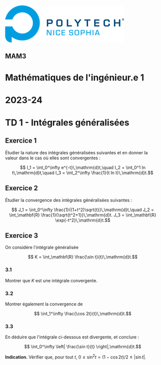 ![PNS](../logo-pns.png)
## MAM3
# Mathématiques de l'ingénieur.e 1
# 2023-24

# TD 1 - Intégrales généralisées

## Exercice 1

Étudier la nature des intégrales généralisées suivantes et en donner la valeur dans le cas où elles sont convergentes :
```math
  I_1 = \int_0^\infty e^{-t}\,\mathrm{d}t,\quad
  I_2 = \int_0^1 ln t\,\mathrm{d}t,\quad
  I_3 = \int_2^\infty \frac{1}{t ln t}\,\mathrm{d}t.
```

## Exercice 2

Étudier la convergence des intégrales généralisées suivantes : 
```math
  J_1 = \int_0^\infty \frac{1}{(1+t^2)\sqrt{t}}\,\mathrm{d}t,\quad
  J_2 = \int_\mathbf{R} \frac{1}{\sqrt{t^2+1}}\,\mathrm{d}t.
  J_3 = \int_\mathbf{R} \exp{-t^2}\,\mathrm{d}t.
```

## Exercice 3

On considère l'intégrale généralisée
```math
  K = \int_\mathbf{R} \frac{\sin t}{t}\,\mathrm{d}t.
```

### 3.1
Montrer que $K$ est une intégrale convergente. 

### 3.2
Montrer également la convergence de
```math
  \int_1^\infty \frac{\cos 2t}{t}\,\mathrm{d}t.
```

### 3.3
En déduire que l'intégrale ci-dessous est divergente, et conclure :
```math
  \int_0^\infty \left| \frac{\sin t}{t} \right|,\mathrm{d}t.
```
**Indication.** Vérifier que, pour tout $t$, $0 \leq \sin^2 t = (1-\cos 2t)/2 \leq |\sin t|$.
